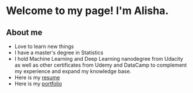 # Welcome to my page! I'm Alisha.

## About me

- Love to learn new things
- I have a master's degree in Statistics
- I hold Machine Learning and Deep Learning nanodegree from Udacity as well as other certificates from Udemy and DataCamp to complement my experience and expand my knowledge base.
- Here is my [resume](https://alisha1221.github.io/resume/)
- Here is my [portfolio](https://alisha1221.github.io/Portfolio/)


<!--
**alisha1221/alisha1221** is a ✨ _special_ ✨ repository because its `README.md` (this file) appears on your GitHub profile.

Here are some ideas to get you started:

- 🔭 I’m currently working on ...
- 🌱 I’m currently learning ...
- 👯 I’m looking to collaborate on ...
- 🤔 I’m looking for help with ...
- 💬 Ask me about ...
- 📫 How to reach me: ...
- 😄 Pronouns: ...
- ⚡ Fun fact: ...
-->
